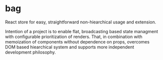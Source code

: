 # bag
React store for easy, straightforward non-hiearchical usage and extension.

Intention of a project is to enable flat, broadcasting based state managment with configurable prioritization of renders. That, in combination with memoization of components without dependence on props, overcomes DOM based hiearchical system and supports more independent development philosophy.
